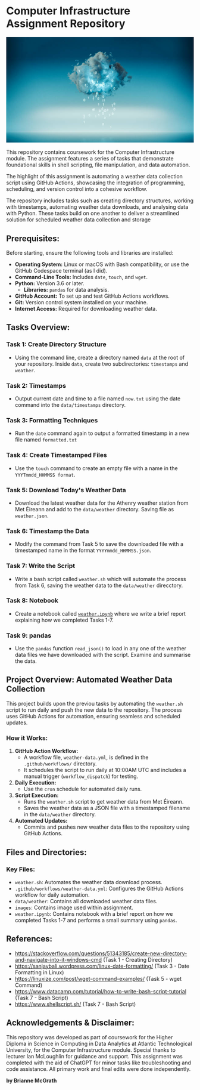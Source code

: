 # **Computer Infrastructure Assignment Repository**

![Weather Data](images/computer%20infrastructure%20picture.jpg)

This repository contains coursework for the Computer Infrastructure module. The assignment features a series of tasks that demonstrate foundational skills in shell scripting, file manipulation, and data automation.

The highlight of this assignment is automating a weather data collection script using GitHub Actions, showcasing the integration of programming, scheduling, and version control into a cohesive workflow.

The repository includes tasks such as creating directory structures, working with timestamps, automating weather data downloads, and analysing data with Python. These tasks build on one another to deliver a streamlined solution for scheduled weather data collection and storage 


## **Prerequisites:**
Before starting, ensure the following tools and libraries are installed: 
- **Operating System:** Linux or macOS with Bash compatibility, or use the GitHub Codespace terminal (as I did). 
- **Command-Line Tools:** Includes `date`, `touch`, and `wget`. 
- **Python:** Version 3.6 or later. 
    - **Libraries:** `pandas` for data analysis. 
- **GitHub Account:** To set up and test GitHub Actions workflows. 
- **Git:** Version control system installed on your machine. 
- **Internet Access:** Required for downloading weather data. 


## **Tasks Overview:** 
### Task 1: Create Directory Structure
- Using the command line, create a directory named `data` at the root of your repository. Inside `data`, create two subdirectories: `timestamps` and `weather`. 

### Task 2: Timestamps
- Output current date and time to a file named `now.txt` using the date command into the `data/timestamps` directory. 

### Task 3: Formatting Techniques
- Run the `date` command again to output a formatted timestamp in a new file named `formatted.txt`

### Task 4: Create Timestamped Files
- Use the `touch` command to create an empty file with a name in the `YYYTmmdd_HHMMSS format`. 

### Task 5: Download Today's Weather Data 
- Download the latest weather data for the Athenry weather station from Met Éireann and add to the `data/weather` directory. Saving file as `weather.json`.

### Task 6: Timestamp the Data
- Modify the command from Task 5 to save the downloaded file with a timestamped name in the format `YYYYmmdd_HHMMSS.json`.

### Task 7: Write the Script
- Write a bash script called `weather.sh` which will automate the process from Task 6, saving the weather data to the `data/weather` direcctory. 

### Task 8: Notebook
- Create a notebook called [`weather.ipynb`](weather.ipynb) where we write a brief report explaining how we completed Tasks 1-7. 

### Task 9: pandas
- Use the `pandas` function `read_json()` to load in any one of the weather data files we have downloaded with the script. Examine and summarise the data. 


## **Project Overview: Automated Weather Data Collection**
This project builds upon the previou tasks by automating the `weather.sh` script to run daily and push the new data to the repository. The process uses GitHub Actions for automation, ensuring seamless and scheduled updates. 

### **How it Works:**
1. **GitHub Action Workflow:**
    - A workflow file, `weather-data.yml`, is defined in the `.github/workflows/` directory. 
    - It schedules the script to run daily at 10:00AM UTC and includes a manual trigger (`workflow_dispatch`) for testing.
2. **Daily Execution:**
    - Use the `cron` schedule for automated daily runs. 
3. **Script Execution:**
    - Runs the `weather.sh` script to get weather data from Met Éireann. 
    - Saves the weather data as a JSON file with a timestamped filename in the `data/weather` directory. 
4. **Automated Updates:**
    - Commits and pushes new weather data files to the repository using GitHub Actions. 

## **Files and Directories:**
### **Key Files:**
- `weather.sh`: Automates the weather data download process. 
- `.github/workflows/weather-data.yml`: Configures the GitHub Actions workflow for daily automation. 
- `data/weather`: Contains all downloaded weather data files. 
- `images`: Contains image used within assignment. 
- `weather.ipynb`: Contains notebook with a brief report on how we completed Tasks 1-7 and performs a small summary using `pandas`. 


##  **References:** 

- https://stackoverflow.com/questions/51343185/create-new-directory-and-navigate-into-it-windows-cmd (Task 1 - Creating Directory)
- https://sanjaybali.wordpress.com/linux-date-formatting/ (Task 3 - Date Formatting in Linux)
- https://linuxize.com/post/wget-command-examples/ (Task 5 - wget Command)
- https://www.datacamp.com/tutorial/how-to-write-bash-script-tutorial (Task 7 - Bash Script)
- https://www.shellscript.sh/ (Task 7 - Bash Script)

## **Acknowledgements & Disclaimer:** 
This repository was developed as part of coursework for the Higher Diploma in Science in Computing in Data Analytics at Atlantic Technological University, for the Computer Infrastructure module. Special thanks to lecturer Ian McLoughlin for guidance and support. This assignment was completed with the aid of ChatGPT for minor tasks like troubleshooting and code assistance. All primary work and final edits were done independently.

**by Brianne McGrath**